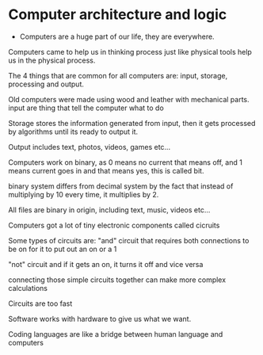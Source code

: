 # Computer architecture and logic

* Computers are a huge part of our life, they are everywhere.

Computers came to help us in thinking process just like physical tools help us in the physical process.

The 4 things that are common for all computers are: input, storage, processing and output.

Old computers were made using wood and leather with mechanical parts.
input are thing that tell the computer what to do

Storage stores the information generated from input, then it gets processed by algorithms until its ready to output it.

Output includes text, photos, videos, games etc...

Computers work on binary, as 0 means no current that means off, and 1 means current goes in and that means yes, this is called bit.

binary system differs from decimal system by the fact that instead of multiplying by 10 every time, it multiplies by 2.

All files are binary in origin, including text, music, videos etc...

Computers got a lot of tiny electronic components called cicruits

Some types of circuits are: "and" circuit that requires both connections to be on for it to put out an on or a 1

"not" circuit and if it gets an on, it turns it off and vice versa

connecting those simple circuits together can make more complex calculations

Circuits are too fast 

Software works with hardware to give us what we want.

Coding languages are like a bridge between human language and computers

